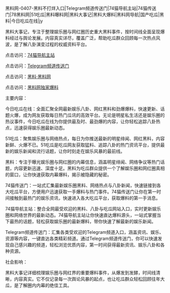 #
黑料网-0407-黑料不打烊入口|Telegram频道传送门|74猫导航主站|74猫传送门|78黑料网|51吃瓜|黑料曝料网|黑料大事记|黑料大爆料|黑料网导航|国产吃瓜|黑料|今日吃瓜在线|jy

黑料大事记，专注于整理娱乐圈与网红圈历史重大黑料事件，按时间线全面呈现爆料经过与舆论发展。内容真实详尽，覆盖广泛，帮助吃瓜群众回顾每一次热点风波，是了解八卦演变过程的权威资料平台。


点击访问：<a href="https://74mao.com/">74猫导航主站</a>

点击访问：<a href="https://74mao.com/">Telegram频道传送门</a>

点击访问：<a href="https://qfwfg.pages.dev/">黑料·黑料网</a>

点击访问：<a href="https://ert-6he.pages.dev/">黑料网独家爆料</a>


主要内容：

今日吃瓜在线：全面汇聚全网最新娱乐八卦、网红黑料和劲爆爆料，快速更新、话题火爆，成为网友获取每日热门瓜讯的高效平台。无论是明星私生活还是娱乐圈的热议事件，今日吃瓜在线为你提供最及时、最劲爆的内容，让你轻松追踪八卦热点，迅速获得娱乐圈最新动态。

51吃瓜：聚焦娱乐圈与网络热点，每日为你推送最新的明星绯闻、网红黑料，内容新鲜、火爆不已。51吃瓜是吃瓜网友获取猛料、追踪八卦的热门资讯平台，提供最新的娱乐新闻和流行话题，让你时刻走在娱乐风暴的最前线。

黑料：专注于曝光娱乐圈与网红圈的内幕信息，涵盖明星绯闻、网络争议等热门话题，内容更新迅速、深度十足。黑料为吃瓜群众提供一个了解娱乐圈和网红圈真相的窗口，让你快速获取内幕爆料，揭示被隐藏的秘密。

74猫传送门：一站式汇集最新娱乐圈黑料、网络热点与八卦新闻，快速链接到各大吃瓜平台，方便用户迅速获取一手爆料与热门事件。74猫传送门让你在第一时间接触到最热门的娱乐资讯，快速进入各大吃瓜平台，获取爆料的第一手消息。

74猫导航主站：整合全网最受欢迎的黑料、八卦与吃瓜网站入口，实时更新娱乐圈和网络世界的最新动态。74猫导航主站让你快速直达爆料源头，一站式掌握当下最热的话题，轻松获取娱乐圈的最新爆料，带你快速了解最新的娱乐新闻。

Telegram频道传送门：汇集各类受欢迎的Telegram频道入口，涵盖资讯、娱乐、资源等内容，一键直达各类精彩频道。通过Telegram频道传送门，你可以快速发现自己感兴趣的频道，轻松浏览优质内容，第一时间获得最新资讯、娱乐八卦和各种资源。

社会影响：

黑料大事记详细梳理娱乐圈与网红界的重要爆料事件，从爆发到发酵，时间线清晰，内容真实。它不仅记录每一次舆论风暴的起点，也让吃瓜群众轻松回顾往年大瓜，是了解圈内内幕的绝佳工具。

<span style="display:none;">[Canonical link](）</span>
